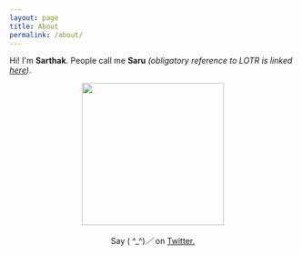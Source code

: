 ```yaml
---
layout: page
title: About
permalink: /about/
---
```



Hi! I'm <strong>Sarthak</strong>. People call me <strong>Saru</strong> <em>(obligatory reference to LOTR is linked <a target="_blank" href="http://lotr.wikia.com/wiki/Saruman">here</a>)</em>.

<p align="center">
<img height="250" src="http://oi68.tinypic.com/20qygqu.jpg" />
<br /><br />
Say ( ^_^)<em>／</em> on <a href="https://twitter.com/saruftw" target="_blank">Twitter.</a>
</p>
